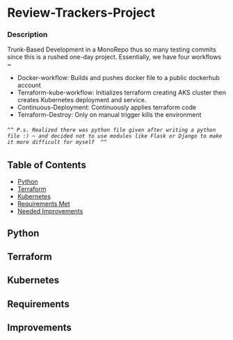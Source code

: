 # Review-Trackers-Project

### Description
Trunk-Based Development in a MonoRepo thus so many testing commits since this is a rushed one-day project. Essentially, we have four workflows ~
- Docker-workflow: Builds and pushes docker file to a public dockerhub account
- Terraform-kube-workflow: Initializes terraform creating AKS cluster then creates Kubernetes deployment and service. 
- Continuous-Deployment: Continuously applies terraform code 
- Terraform-Destroy: Only on manual trigger kills the environment 

###### `^^ P.s. Realized there was python file given after writing a python file :) ~ and decided not to use modules like Flask or Django to make it more difficult for myself  ^^`

## Table of Contents

- [Python](#Python)
- [Terraform](#Terraform)
- [Kubernetes](#Kubernetes)
- [Requirements Met](#Requirements)
- [Needed Improvements](#Improvements)


## Python
## Terraform
## Kubernetes
## Requirements
## Improvements